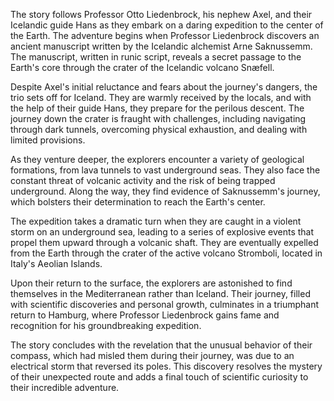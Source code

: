 The story follows Professor Otto Liedenbrock, his nephew Axel, and their Icelandic guide Hans as they embark on a daring expedition to the center of the Earth. The adventure begins when Professor Liedenbrock discovers an ancient manuscript written by the Icelandic alchemist Arne Saknussemm. The manuscript, written in runic script, reveals a secret passage to the Earth's core through the crater of the Icelandic volcano Snæfell.

Despite Axel's initial reluctance and fears about the journey's dangers, the trio sets off for Iceland. They are warmly received by the locals, and with the help of their guide Hans, they prepare for the perilous descent. The journey down the crater is fraught with challenges, including navigating through dark tunnels, overcoming physical exhaustion, and dealing with limited provisions.

As they venture deeper, the explorers encounter a variety of geological formations, from lava tunnels to vast underground seas. They also face the constant threat of volcanic activity and the risk of being trapped underground. Along the way, they find evidence of Saknussemm's journey, which bolsters their determination to reach the Earth's center.

The expedition takes a dramatic turn when they are caught in a violent storm on an underground sea, leading to a series of explosive events that propel them upward through a volcanic shaft. They are eventually expelled from the Earth through the crater of the active volcano Stromboli, located in Italy's Aeolian Islands.

Upon their return to the surface, the explorers are astonished to find themselves in the Mediterranean rather than Iceland. Their journey, filled with scientific discoveries and personal growth, culminates in a triumphant return to Hamburg, where Professor Liedenbrock gains fame and recognition for his groundbreaking expedition.

The story concludes with the revelation that the unusual behavior of their compass, which had misled them during their journey, was due to an electrical storm that reversed its poles. This discovery resolves the mystery of their unexpected route and adds a final touch of scientific curiosity to their incredible adventure.